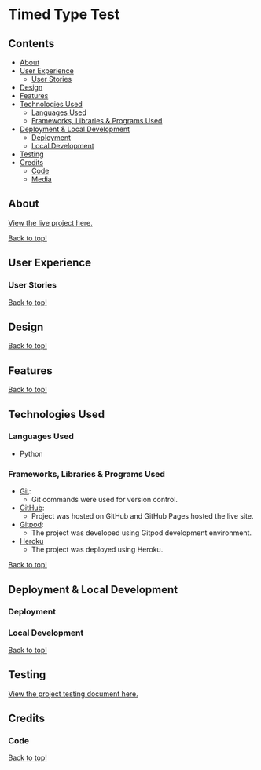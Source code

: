 # Timed Type Test

## Contents
* [About](#about)
* [User Experience](#user-experience)
    * [User Stories](#user-stories)
* [Design](#design)
* [Features](#features)
* [Technologies Used](#technologies-used)
    * [Languages Used](#languages-used)
    * [Frameworks, Libraries & Programs Used](#frameworks-libraries--programs-used)
* [Deployment & Local Development](#deployment--local-development)
    * [Deployment](#deployment)
    * [Local Development](#local-development)
* [Testing](#testing)
* [Credits](#credits)
    * [Code](#code)
    * [Media](#media)

## About
[View the live project here.](https://timed-type-test.herokuapp.com/)

[Back to top!](#timed-type-test)

## User Experience
### User Stories

[Back to top!](#timed-type-test)

## Design
[Back to top!](#timed-type-test)

## Features
[Back to top!](#timed-type-test)

## Technologies Used
### Languages Used
- Python

### Frameworks, Libraries & Programs Used
- [Git](https://git-scm.com/):
    - Git commands were used for version control.
- [GitHub](https://github.com/):
    - Project was hosted on GitHub and GitHub Pages hosted the live site.
- [Gitpod](https://www.gitpod.io/):
    - The project was developed using Gitpod development environment.
- [Heroku](https://www.heroku.com/)
    - The project was deployed using Heroku.

[Back to top!](#timed-type-test)

## Deployment & Local Development
### Deployment
### Local Development

[Back to top!](#timed-type-test)

## Testing
[View the project testing document here.](TESTING.md)

## Credits
### Code

[Back to top!](#timed-type-test)